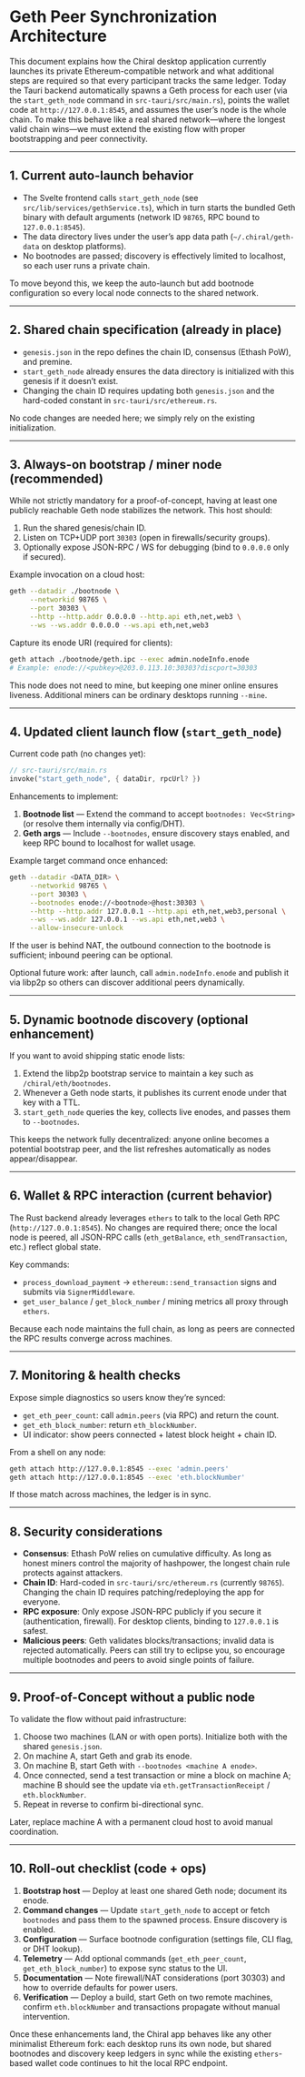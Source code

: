 # Geth Peer Synchronization Architecture

This document explains how the Chiral desktop application currently launches its private Ethereum-compatible network and what additional steps are required so that every participant tracks the same ledger. Today the Tauri backend automatically spawns a Geth process for each user (via the `start_geth_node` command in `src-tauri/src/main.rs`), points the wallet code at `http://127.0.0.1:8545`, and assumes the user’s node is the whole chain. To make this behave like a real shared network—where the longest valid chain wins—we must extend the existing flow with proper bootstrapping and peer connectivity.

---

## 1. Current auto-launch behavior

- The Svelte frontend calls `start_geth_node` (see `src/lib/services/gethService.ts`), which in turn starts the bundled Geth binary with default arguments (network ID `98765`, RPC bound to `127.0.0.1:8545`).
- The data directory lives under the user’s app data path (`~/.chiral/geth-data` on desktop platforms).
- No bootnodes are passed; discovery is effectively limited to localhost, so each user runs a private chain.

To move beyond this, we keep the auto-launch but add bootnode configuration so every local node connects to the shared network.

---

## 2. Shared chain specification (already in place)

- `genesis.json` in the repo defines the chain ID, consensus (Ethash PoW), and premine.
- `start_geth_node` already ensures the data directory is initialized with this genesis if it doesn’t exist.
- Changing the chain ID requires updating both `genesis.json` and the hard-coded constant in `src-tauri/src/ethereum.rs`.

No code changes are needed here; we simply rely on the existing initialization.

---

## 3. Always-on bootstrap / miner node (recommended)

While not strictly mandatory for a proof-of-concept, having at least one publicly reachable Geth node stabilizes the network. This host should:

1. Run the shared genesis/chain ID.
2. Listen on TCP+UDP port `30303` (open in firewalls/security groups).
3. Optionally expose JSON-RPC / WS for debugging (bind to `0.0.0.0` only if secured).

Example invocation on a cloud host:
```bash
geth --datadir ./bootnode \
     --networkid 98765 \
     --port 30303 \
     --http --http.addr 0.0.0.0 --http.api eth,net,web3 \
     --ws --ws.addr 0.0.0.0 --ws.api eth,net,web3
```

Capture its enode URI (required for clients):
```bash
geth attach ./bootnode/geth.ipc --exec admin.nodeInfo.enode
# Example: enode://<pubkey>@203.0.113.10:30303?discport=30303
```

This node does not need to mine, but keeping one miner online ensures liveness. Additional miners can be ordinary desktops running `--mine`.

---

## 4. Updated client launch flow (`start_geth_node`)

Current code path (no changes yet):

```rust
// src-tauri/src/main.rs
invoke("start_geth_node", { dataDir, rpcUrl? })
```

Enhancements to implement:

1. **Bootnode list** — Extend the command to accept `bootnodes: Vec<String>` (or resolve them internally via config/DHT).
2. **Geth args** — Include `--bootnodes`, ensure discovery stays enabled, and keep RPC bound to localhost for wallet usage.

Example target command once enhanced:
```bash
geth --datadir <DATA_DIR> \
     --networkid 98765 \
     --port 30303 \
     --bootnodes enode://<bootnode>@host:30303 \
     --http --http.addr 127.0.0.1 --http.api eth,net,web3,personal \
     --ws --ws.addr 127.0.0.1 --ws.api eth,net,web3 \
     --allow-insecure-unlock
```

If the user is behind NAT, the outbound connection to the bootnode is sufficient; inbound peering can be optional.

Optional future work: after launch, call `admin.nodeInfo.enode` and publish it via libp2p so others can discover additional peers dynamically.

---

## 5. Dynamic bootnode discovery (optional enhancement)

If you want to avoid shipping static enode lists:

1. Extend the libp2p bootstrap service to maintain a key such as `/chiral/eth/bootnodes`.
2. Whenever a Geth node starts, it publishes its current enode under that key with a TTL.
3. `start_geth_node` queries the key, collects live enodes, and passes them to `--bootnodes`.

This keeps the network fully decentralized: anyone online becomes a potential bootstrap peer, and the list refreshes automatically as nodes appear/disappear.

---

## 6. Wallet & RPC interaction (current behavior)

The Rust backend already leverages `ethers` to talk to the local Geth RPC (`http://127.0.0.1:8545`). No changes are required there; once the local node is peered, all JSON-RPC calls (`eth_getBalance`, `eth_sendTransaction`, etc.) reflect global state.

Key commands:
- `process_download_payment` → `ethereum::send_transaction` signs and submits via `SignerMiddleware`.
- `get_user_balance` / `get_block_number` / mining metrics all proxy through `ethers`.

Because each node maintains the full chain, as long as peers are connected the RPC results converge across machines.

---

## 7. Monitoring & health checks

Expose simple diagnostics so users know they’re synced:

- `get_eth_peer_count`: call `admin.peers` (via RPC) and return the count.
- `get_eth_block_number`: return `eth_blockNumber`.
- UI indicator: show peers connected + latest block height + chain ID.

From a shell on any node:
```bash
geth attach http://127.0.0.1:8545 --exec 'admin.peers'
geth attach http://127.0.0.1:8545 --exec 'eth.blockNumber'
```

If those match across machines, the ledger is in sync.

---

## 8. Security considerations

- **Consensus**: Ethash PoW relies on cumulative difficulty. As long as honest miners control the majority of hashpower, the longest chain rule protects against attackers.
- **Chain ID**: Hard-coded in `src-tauri/src/ethereum.rs` (currently `98765`). Changing the chain ID requires patching/redeploying the app for everyone.
- **RPC exposure**: Only expose JSON-RPC publicly if you secure it (authentication, firewall). For desktop clients, binding to `127.0.0.1` is safest.
- **Malicious peers**: Geth validates blocks/transactions; invalid data is rejected automatically. Peers can still try to eclipse you, so encourage multiple bootnodes and peers to avoid single points of failure.

---

## 9. Proof-of-Concept without a public node

To validate the flow without paid infrastructure:

1. Choose two machines (LAN or with open ports). Initialize both with the shared `genesis.json`.
2. On machine A, start Geth and grab its enode.
3. On machine B, start Geth with `--bootnodes <machine A enode>`.
4. Once connected, send a test transaction or mine a block on machine A; machine B should see the update via `eth.getTransactionReceipt` / `eth.blockNumber`.
5. Repeat in reverse to confirm bi-directional sync.

Later, replace machine A with a permanent cloud host to avoid manual coordination.

---

## 10. Roll-out checklist (code + ops)

1. **Bootstrap host** — Deploy at least one shared Geth node; document its enode.
2. **Command changes** — Update `start_geth_node` to accept or fetch `bootnodes` and pass them to the spawned process. Ensure discovery is enabled.
3. **Configuration** — Surface bootnode configuration (settings file, CLI flag, or DHT lookup).
4. **Telemetry** — Add optional commands (`get_eth_peer_count`, `get_eth_block_number`) to expose sync status to the UI.
5. **Documentation** — Note firewall/NAT considerations (port 30303) and how to override defaults for power users.
6. **Verification** — Deploy a build, start Geth on two remote machines, confirm `eth.blockNumber` and transactions propagate without manual intervention.

Once these enhancements land, the Chiral app behaves like any other minimalist Ethereum fork: each desktop runs its own node, but shared bootnodes and discovery keep ledgers in sync while the existing `ethers`-based wallet code continues to hit the local RPC endpoint.
